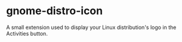 # gnome-distro-icon
A small extension used to display your Linux distribution's logo in the Activities button.

